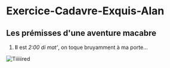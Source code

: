 # Exercice-Cadavre-Exquis-Alan

## Les prémisses d'une aventure macabre

1. **I**l est *2:00 di mat'*, on toque bruyamment à ma porte...

![Tiiiiired](https://media1.tenor.com/images/764f56e24f35eb0c9bbcaf2eaad9cf77/tenor.gif?itemid=9561101)
